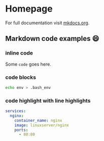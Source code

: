 # Homepage

For full documentation visit [mkdocs.org](https://www.mkdocs.org).

## Markdown code examples :smile:

### inline code

Some `code` goes here.

### code blocks

``` bash
echo env > .bash_env
```

### code highlight with line highlights

``` yaml hl_lines="4"
services:
  nginx:
    container_name: nginx
    image: linuxserver/nginx
    ports:
      - 80:80
```
